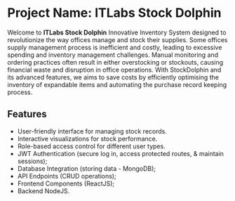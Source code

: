# Project Name: ITLabs Stock Dolphin

Welcome to **ITLabs Stock Dolphin**
Innovative Inventory System designed to revolutionize the way offices manage and stock their supplies.
Some offices supply management process is inefficient and costly, leading to excessive spending and inventory management challenges. Manual monitoring and ordering practices often result in either overstocking or stockouts, causing financial waste and disruption in office operations. With StockDolphin and its advanced features, we aims to save costs by efficiently optimising the inventory of expandable items and automating the purchase record keeping process.

## Features
- User-friendly interface for managing stock records.
- Interactive visualizations for stock performance.
- Role-based access control for different user types.
- JWT Authentication (secure log in, access protected routes, & maintain sessions);
- Database Integration (storing data - MongoDB);
- API Endpoints (CRUD operations);
- Frontend Components (ReactJS);
- Backend NodeJS.

